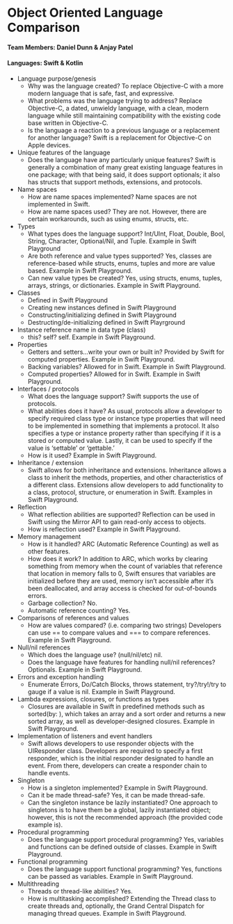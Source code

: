 # Object Oriented Language Comparison
#### Team Members: Daniel Dunn & Anjay Patel
#### Languages: Swift & Kotlin

*	Language purpose/genesis
    + Why was the language created? To replace Objective-C with a more modern language that is safe, fast, and expressive.
    +	What problems was the language trying to address? Replace Objective-C, a dated, unwieldy language, with a clean, modern language while still maintaining compatibility with the existing code base written in Objective-C.
    + Is the language a reaction to a previous language or a replacement for another language? Swift is a replacement for Objective-C on Apple devices. 
*	Unique features of the language
    +	Does the language have any particularly unique features? Swift is generally a combination of many great existing language features in one package; with that being said, it does support optionals; it also has structs that support methods, extensions, and protocols.
*	Name spaces
    +	How are name spaces implemented? Name spaces are not implemented in Swift.
    +	How are name spaces used? They are not. However, there are certain workarounds, such as using enums, structs, etc.
*	Types
    +	What types does the language support? Int/UInt, Float, Double, Bool, String, Character, Optional/Nil, and Tuple. Example in Swift Playground
    +	Are both reference and value types supported? Yes, classes are reference-based while structs, enums, tuples and more are value based. Example in Swift Playground.
    +	Can new value types be created? Yes, using structs, enums, tuples, arrays, strings, or dictionaries. Example in Swift Playground.
*	Classes
    +	Defined in Swift Playground
    +	Creating new instances defined in Swift Playground
    +	Constructing/initializing defined in Swift Playground
    +	Destructing/de-initializing defined in Swift Playrground
*	Instance reference name in data type (class)
    +	this? self? self. Example in Swift Playground.
*	Properties
    +	Getters and setters…write your own or built in? Provided by Swift for computed properties. Example in Swift Playground.
    +	Backing variables? Allowed for in Swift. Example in Swift Playground.
    +	Computed properties? Allowed for in Swift. Example in Swift Playground.
*	Interfaces / protocols
    +	What does the language support? Swift supports the use of protocols.
    +	What abilities does it have? As usual, protocols allow a developer to specify required class type or instance type properties that will need to be implemented in something that implements a protocol. It also specifies a type or instance property rather than specifying if it is a stored or computed value. Lastly, it can be used to specify if the value is ‘settable’ or ‘gettable.’
    +	How is it used? Example in Swift Playground.
*	Inheritance / extension
    +	Swift allows for both inheritance and extensions. Inheritance allows a class to inherit the methods, properties, and other characteristics of a different class. Extensions allow developers to add functionality to a class, protocol, structure, or enumeration in Swift. Examples in Swift Playground.
*	Reflection
    +	What reflection abilities are supported? Reflection can be used in Swift using the Mirror API to gain read-only access to objects.
    +	How is reflection used? Example in Swift Playground.
*	Memory management
    +	How is it handled? ARC (Automatic Reference Counting) as well as other features.
    +	How does it work? In addition to ARC, which works by clearing something from memory when the count of variables that reference that location in memory falls to 0, Swift ensures that variables are initialized before they are used, memory isn’t accessible after it’s been deallocated, and array access is checked for out-of-bounds errors.
    +	Garbage collection? No.
    +	Automatic reference counting? Yes.
*	Comparisons of references and values
    +	How are values compared? (i.e. comparing two strings) Developers can use == to compare values and === to compare references. Example in Swift Playground.
*	Null/nil references
    +	Which does the language use? (null/nil/etc) nil.
    +	Does the language have features for handling null/nil references? Optionals. Example in Swift Playground.
*	Errors and exception handling
    +	Enumerate Errors, Do/Catch Blocks, throws statement, try?/try!/try to gauge if a value is nil. Example in Swift Playground.
*	Lambda expressions, closures, or functions as types
    +	Closures are available in Swift in predefined methods such as sorted(by: ), which takes an array and a sort order and returns a new sorted array, as well as developer-designed closures. Example in Swift Playground.
*	Implementation of listeners and event handlers
    +	Swift allows developers to use responder objects with the UIResponder class. Developers are required to specify a first responder, which is the initial responder designated to handle an event. From there, developers can create a responder chain to handle events.
*	Singleton
    +	How is a singleton implemented? Example in Swift Playground.
    +	Can it be made thread-safe? Yes, it can be made thread-safe.
    +	Can the singleton instance be lazily instantiated? One approach to singletons is to have them be a global, lazily instantiated object; however, this is not the recommended approach (the provided code example is).
*	Procedural programming
    + Does the language support procedural programming? Yes, variables and functions can be defined outside of classes. Example in Swift Playground.
*	Functional programming
    + Does the language support functional programming? Yes, functions can be passed as variables. Example in Swift Playground.
*	Multithreading
    +	Threads or thread-like abilities? Yes.
    +	How is multitasking accomplished? Extending the Thread class to create threads and, optionally, the Grand Central Dispatch for managing thread queues. Example in Swift Playground.
